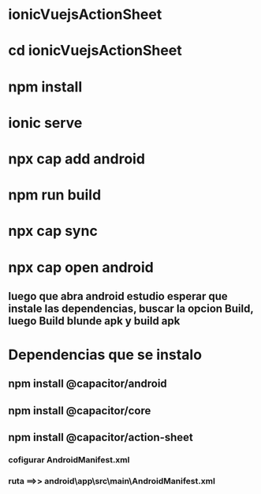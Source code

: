 # ionicVuejsActionSheet
# cd ionicVuejsActionSheet
# npm install
# ionic serve
# npx cap add android
# npm run build
# npx cap sync
# npx cap open android
## luego que abra android estudio esperar que instale las dependencias, buscar la opcion Build, luego Build blunde apk y build apk

# Dependencias que se instalo
## npm install @capacitor/android
## npm install @capacitor/core
## npm install @capacitor/action-sheet
### cofigurar AndroidManifest.xml
### ruta ==>> android\app\src\main\AndroidManifest.xml
### <uses-permission android:name="android.permission.ACCESS_COARSE_LOCATION" />
### <uses-permission android:name="android.permission.ACCESS_FINE_LOCATION" />
### <uses-feature android:name="android.hardware.location.gps" />
